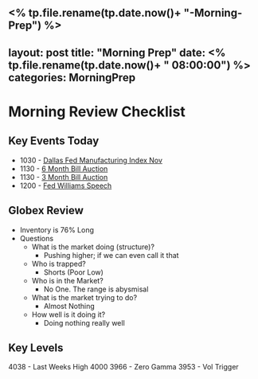<% tp.file.rename(tp.date.now()+ "-Morning-Prep") %>
---
layout: post
title:  "Morning Prep"
date:   <% tp.file.rename(tp.date.now()+ " 08:00:00") %> 
categories: MorningPrep
---

# Morning Review Checklist
## Key Events Today
- 1030 - [Dallas Fed Manufacturing Index Nov](https://tradingeconomics.com/united-states/dallas-fed-manufacturing-index)
- 1130 - [6 Month Bill Auction](https://tradingeconomics.com/united-states/6-month-bill-yield)
- 1130 - [3 Month Bill Auction](https://tradingeconomics.com/united-states/3-month-bill-yield)
- 1200 - [Fed Williams Speech](https://tradingeconomics.com/united-states/interest-rate)

## Globex Review
- Inventory is 76% Long
- Questions
    - What is the market doing (structure)?
        - Pushing higher; if we can even call it that
    - Who is trapped?
        - Shorts (Poor Low)
    - Who is in the Market?
        - No One. The range is abysmisal 
    - What is the market trying to do?
        - Almost Nothing
    - How well is it doing it?
        - Doing nothing really well

## Key Levels
4038 - Last Weeks High
4000
3966 - Zero Gamma
3953 - Vol Trigger
​
​
​
